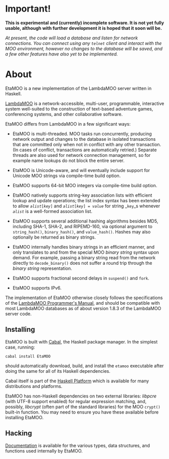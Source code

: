 
Important!
==========

**This is experimental and (currently) incomplete software. It is not yet
fully usable, although with further development it is hoped that it soon will
be.**

_At present, the code will load a database and listen for network
connections. You can connect using any `telnet` client and interact with the
MOO environment, however no changes to the database will be saved, and a few
other features have also yet to be implemented._

About
=====

EtaMOO is a new implementation of the LambdaMOO server written in Haskell.

[LambdaMOO][] is a network-accessible, multi-user, programmable, interactive
system well-suited to the construction of text-based adventure games,
conferencing systems, and other collaborative software.

  [LambdaMOO]: http://www.ipomoea.org/moo/

EtaMOO differs from LambdaMOO in a few significant ways:

  * EtaMOO is multi-threaded. MOO tasks run concurrently, producing network
    output and changes to the database in isolated transactions that are
    committed only when not in conflict with any other transaction. (In cases
    of conflict, transactions are automatically retried.) Separate threads are
    also used for network connection management, so for example name lookups
    do not block the entire server.

  * EtaMOO is Unicode-aware, and will eventually include support for Unicode
    MOO strings via compile-time build option.

  * EtaMOO supports 64-bit MOO integers via compile-time build option.

  * EtaMOO natively supports string-key association lists with efficient
    lookup and update operations; the list index syntax has been extended to
    allow _`alist`_`[`_`key`_`]` and _`alist`_`[`_`key`_`] = `_`value`_ for
    string _`key`_s whenever _`alist`_ is a well-formed association list.

  * EtaMOO supports several additional hashing algorithms besides MD5,
    including SHA-1, SHA-2, and RIPEMD-160, via optional argument to
    `string_hash()`, `binary_hash()`, and `value_hash()`. Hashes may also
    optionally be returned as binary strings.

  * EtaMOO internally handles binary strings in an efficient manner, and only
    translates to and from the special MOO *binary string* syntax upon demand.
    For example, passing a binary string read from the network directly to
    `decode_binary()` does not suffer a round trip through the *binary string*
    representation.

  * EtaMOO supports fractional second delays in `suspend()` and `fork`.

  * EtaMOO supports IPv6.

The implementation of EtaMOO otherwise closely follows the specifications of
the [LambdaMOO Programmer's Manual][Programmer's Manual], and should be
compatible with most LambdaMOO databases as of about version 1.8.3 of the
LambdaMOO server code.

  [Programmer's Manual]: http://www.ipomoea.org/moo/#progman

Installing
----------

EtaMOO is built with [Cabal][], the Haskell package manager. In the simplest
case, running:

    cabal install EtaMOO

should automatically download, build, and install the `etamoo` executable
after doing the same for all of its Haskell dependencies.

  [Cabal]: http://www.haskell.org/cabal/

Cabal itself is part of the [Haskell Platform][] which is available for many
distributions and platforms.

  [Haskell Platform]: http://www.haskell.org/platform/

EtaMOO has non-Haskell dependencies on two external libraries: _libpcre_ (with
UTF-8 support enabled) for regular expression matching, and, possibly,
_libcrypt_ (often part of the standard libraries) for the MOO `crypt()`
built-in function. You may need to ensure you have these available before
installing EtaMOO.

Hacking
-------

[Documentation][] is available for the various types, data structures, and
functions used internally by EtaMOO.

  [Documentation]: http://verement.github.io/etamoo/doc/

